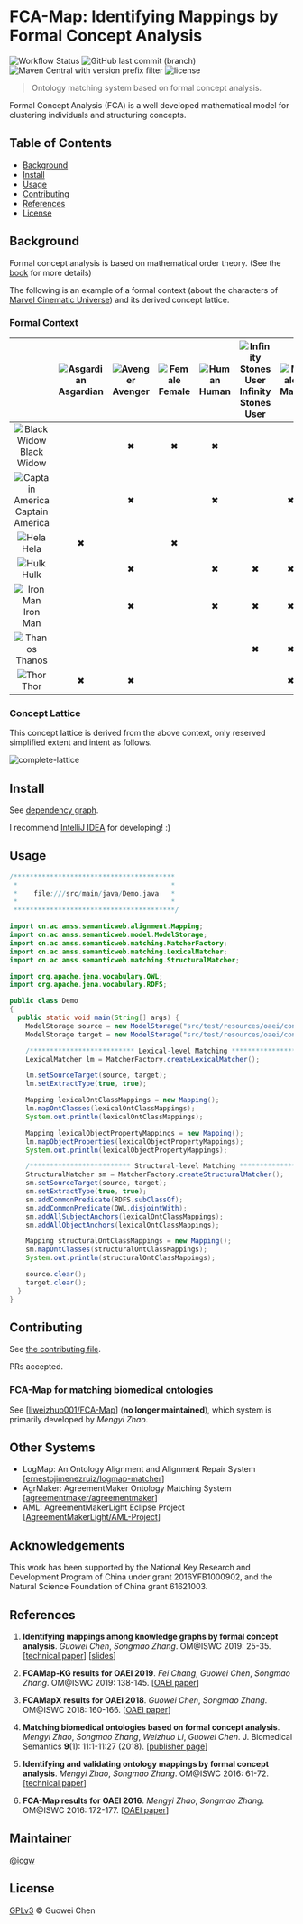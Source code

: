 FCA-Map: Identifying Mappings by Formal Concept Analysis
========================================================

![Workflow Status](https://github.com/icgw/FCA-Map/workflows/Java%20CI/badge.svg)
![GitHub last commit (branch)](https://img.shields.io/github/last-commit/icgw/FCA-Map/master)
![Maven Central with version prefix filter](https://img.shields.io/maven-central/v/org.apache.maven/maven-repository-metadata/3.6.1)
![license](https://img.shields.io/github/license/icgw/FCA-Map)

> Ontology matching system based on formal concept analysis.

Formal Concept Analysis (FCA) is a well developed mathematical model for clustering individuals and structuring concepts.

## Table of Contents

- [Background](#background)
- [Install](#install)
- [Usage](#usage)
- [Contributing](#contributing)
- [References](#references)
- [License](#license)

## Background

Formal concept analysis is based on mathematical order theory. (See the [book](https://www.springer.com/gp/book/9783540627715) for more details)

The following is an example of a formal context (about the characters of [Marvel Cinematic Universe](https://marvelcinematicuniverse.fandom.com/wiki/Category:Characters)) and its derived concept lattice.

### Formal Context

|   | ![Asgardian][asg] <br /> Asgardian | ![Avenger][ag] <br /> Avenger | ![Female][fml] <br /> Female | ![Human][hm] <br /> Human | ![Infinity Stones User][inf] <br /> Infinity Stones User | ![Male][ml] <br /> Male | ![Scientist][sci] <br /> Scientist | ![Villain][vln] <br /> Villain |
|:-:|:-:|:-:|:-:|:-:|:-:|:-:|:-:|:-:|
| ![Black Widow][bw] <br /> Black Widow         |   | ✖ | ✖ | ✖ |   |   |   |   |
| ![Captain America][ca] <br /> Captain America |   | ✖ |   | ✖ |   | ✖ |   |   |
| ![Hela][hl] <br /> Hela                       | ✖ |   | ✖ |   |   |   |   | ✖ |
| ![Hulk][hk] <br /> Hulk                       |   | ✖ |   | ✖ | ✖ | ✖ | ✖ |   |
| ![Iron Man][im] <br /> Iron Man               |   | ✖ |   | ✖ | ✖ | ✖ | ✖ |   |
| ![Thanos][ts] <br /> Thanos                   |   |   |   |   | ✖ | ✖ |   | ✖ |
| ![Thor][tr] <br /> Thor                       | ✖ | ✖ |   |   |   | ✖ |   |   |

### Concept Lattice

This concept lattice is derived from the above context, only reserved simplified extent and intent as follows.

![complete-lattice](https://raw.githubusercontent.com/icgw/FCA-Map/master/.github/assets/example-concept-lattice-marvel.svg?sanitize=true)

## Install

See [dependency graph](https://github.com/icgw/FCA-Map/network/dependencies).

I recommend [IntelliJ IDEA](https://www.jetbrains.com/idea/) for developing! :)

## Usage

```java
/****************************************
 *                                      *
 *    file:///src/main/java/Demo.java   *
 *                                      *
 ****************************************/

import cn.ac.amss.semanticweb.alignment.Mapping;
import cn.ac.amss.semanticweb.model.ModelStorage;
import cn.ac.amss.semanticweb.matching.MatcherFactory;
import cn.ac.amss.semanticweb.matching.LexicalMatcher;
import cn.ac.amss.semanticweb.matching.StructuralMatcher;

import org.apache.jena.vocabulary.OWL;
import org.apache.jena.vocabulary.RDFS;

public class Demo
{
  public static void main(String[] args) {
    ModelStorage source = new ModelStorage("src/test/resources/oaei/conference/Conference.owl");
    ModelStorage target = new ModelStorage("src/test/resources/oaei/conference/ekaw.owl");

    /************************** Lexical-level Matching ***************************/
    LexicalMatcher lm = MatcherFactory.createLexicalMatcher();

    lm.setSourceTarget(source, target);
    lm.setExtractType(true, true);

    Mapping lexicalOntClassMappings = new Mapping();
    lm.mapOntClasses(lexicalOntClassMappings);
    System.out.println(lexicalOntClassMappings);

    Mapping lexicalObjectPropertyMappings = new Mapping();
    lm.mapObjectProperties(lexicalObjectPropertyMappings);
    System.out.println(lexicalObjectPropertyMappings);

    /************************* Structural-level Matching *************************/
    StructuralMatcher sm = MatcherFactory.createStructuralMatcher();
    sm.setSourceTarget(source, target);
    sm.setExtractType(true, true);
    sm.addCommonPredicate(RDFS.subClassOf);
    sm.addCommonPredicate(OWL.disjointWith);
    sm.addAllSubjectAnchors(lexicalOntClassMappings);
    sm.addAllObjectAnchors(lexicalOntClassMappings);

    Mapping structuralOntClassMappings = new Mapping();
    sm.mapOntClasses(structuralOntClassMappings);
    System.out.println(structuralOntClassMappings);

    source.clear();
    target.clear();
  }
}
```

## Contributing

See [the contributing file](.github/CONTRIBUTING.md).

PRs accepted.

### FCA-Map for matching biomedical ontologies

See \[[liweizhuo001/FCA-Map](https://github.com/liweizhuo001/FCA-Map)\] (**no longer maintained**), which system is primarily developed by _Mengyi Zhao_.

## Other Systems
- LogMap: An Ontology Alignment and Alignment Repair System \[[ernestojimenezruiz/logmap-matcher](https://github.com/ernestojimenezruiz/logmap-matcher)\]
- AgrMaker: AgreementMaker Ontology Matching System \[[agreementmaker/agreementmaker](https://github.com/agreementmaker/agreementmaker)\]
- AML: AgreementMakerLight Eclipse Project \[[AgreementMakerLight/AML-Project](https://github.com/AgreementMakerLight/AML-Project)\]

## Acknowledgements

This work has been supported by the National Key Research and Development Program of China under grant 2016YFB1000902, and the Natural Science Foundation of China grant 61621003.

## References

1. **Identifying mappings among knowledge graphs by formal concept analysis**. _Guowei Chen_, _Songmao Zhang_. OM@ISWC 2019: 25-35. \[[technical paper][1]\] \[[slides][7]\]

2. **FCAMap-KG results for OAEI 2019**. _Fei Chang_, _Guowei Chen_, _Songmao Zhang_. OM@ISWC 2019: 138-145. \[[OAEI paper][2]\]

2. **FCAMapX results for OAEI 2018**. _Guowei Chen_, _Songmao Zhang_. OM@ISWC 2018: 160-166. \[[OAEI paper][3]\]

3. **Matching biomedical ontologies based on formal concept analysis**. _Mengyi Zhao_, _Songmao Zhang_, _Weizhuo Li_, _Guowei Chen_. J. Biomedical Semantics **9**(1): 11:1-11:27 (2018). \[[publisher page][4]\]

4. **Identifying and validating ontology mappings by formal concept analysis**. _Mengyi Zhao_, _Songmao Zhang_. OM@ISWC 2016: 61-72. \[[technical paper][5]\]

5. **FCA-Map results for OAEI 2016**. _Mengyi Zhao_, _Songmao Zhang_. OM@ISWC 2016: 172-177. \[[OAEI paper][6]\]

## Maintainer

[@icgw](https://github.com/icgw)

## License

[GPLv3](LICENSE) © Guowei Chen

[im]: https://raw.githubusercontent.com/icgw/FCA-Map/master/.github/assets/iron-man.png
[tr]: https://raw.githubusercontent.com/icgw/FCA-Map/master/.github/assets/thor.png
[bw]: https://raw.githubusercontent.com/icgw/FCA-Map/master/.github/assets/black-widow.png
[hk]: https://raw.githubusercontent.com/icgw/FCA-Map/master/.github/assets/hulk.png
[ca]: https://raw.githubusercontent.com/icgw/FCA-Map/master/.github/assets/captain-america.png
[ts]: https://raw.githubusercontent.com/icgw/FCA-Map/master/.github/assets/thanos.png
[hl]: https://raw.githubusercontent.com/icgw/FCA-Map/master/.github/assets/hela.png
[hm]: https://raw.githubusercontent.com/icgw/FCA-Map/master/.github/assets/human.png
[ml]: https://raw.githubusercontent.com/icgw/FCA-Map/master/.github/assets/male.png
[fml]: https://raw.githubusercontent.com/icgw/FCA-Map/master/.github/assets/female.png
[sci]: https://raw.githubusercontent.com/icgw/FCA-Map/master/.github/assets/scientist.png
[ag]: https://raw.githubusercontent.com/icgw/FCA-Map/master/.github/assets/avenger.png
[vln]: https://raw.githubusercontent.com/icgw/FCA-Map/master/.github/assets/villain.png
[asg]: https://raw.githubusercontent.com/icgw/FCA-Map/master/.github/assets/asgardian.png
[inf]: https://raw.githubusercontent.com/icgw/FCA-Map/master/.github/assets/infinity.png
[1]: http://ceur-ws.org/Vol-2536/om2019_LTpaper3.pdf
[2]: http://ceur-ws.org/Vol-2536/oaei19_paper8.pdf
[3]: http://ceur-ws.org/Vol-2288/oaei18\_paper7.pdf
[4]: https://jbiomedsem.biomedcentral.com/articles/10.1186/s13326-018-0178-9
[5]: http://ceur-ws.org/Vol-1766/om2016\_Tpaper6.pdf
[6]: http://ceur-ws.org/Vol-1766/oaei16\_paper7.pdf
[7]: https://github.com/icgw/FCA-Map/releases/download/v1.0.0/om2019-slide-gc.pdf
